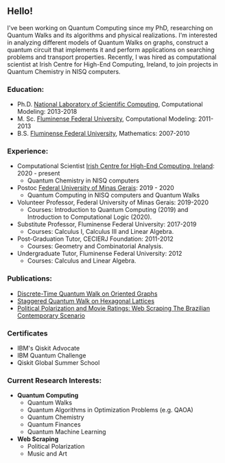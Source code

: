## Hello!


I've been working on Quantum Computing since my PhD, researching on Quantum Walks and its algorithms and physical realizations. I'm interested in analyzing different models of Quantum Walks on graphs, construct a quantum circuit that implements it and perform applications on searching problems and transport properties. Recently, I was hired as computational scientist at Irish Centre for High-End Computing, Ireland, to join projects in Quantum Chemistry in NISQ computers.

### Education: 
- Ph.D. [National Laboratory of Scientific Computing](https://www.lncc.br/), Computational Modeling: 2013-2018
- M. Sc. [Fluminense Federal University](http://uff.br), Computational Modeling: 2011-2013
- B.S. [Fluminense Federal University](http://uff.br), Mathematics: 2007-2010

### Experience:
- Computational Scientist [Irish Centre for High-End Computing, Ireland](https://www.ichec.ie): 2020 - present
  - Quantum Chemistry in NISQ computers 
- Postoc [Federal University of Minas Gerais](https://ufmg.br/): 2019 - 2020
  - Quantum Computing in NISQ computers and Quantum Walks
- Volunteer Professor, Federal University of Minas Gerais: 2019-2020
  - Courses: Introduction to Quantum Computing (2019) and Introduction to Computational Logic (2020).
- Substitute Professor, Fluminense Federal University: 2017-2019
  - Courses: Calculus I, Calculus III and Linear Algebra.
- Post-Graduation Tutor, CECIERJ Foundation: 2011-2012
  - Courses: Geometry and Combinatorial Analysis.
- Undergraduate Tutor, Fluminense Federal University: 2012
  - Courses: Calculus and Linear Algebra.
  
### Publications:
- [Discrete-Time Quantum Walk on Oriented Graphs](https://arxiv.org/abs/2001.04814v2)
- [Staggered Quantum Walk on Hexagonal Lattices](https://journals.aps.org/pra/abstract/10.1103/PhysRevA.98.052310)
- [Political Polarization and Movie Ratings: Web Scraping The Brazilian Contemporary Scenario](http://ocs.editorial.upv.es/index.php/CARMA/CARMA2020/paper/view/11650)

### Certificates
- IBM's Qiskit Advocate
- IBM Quantum Challenge
- Qiskit Global Summer School

### Current Research Interests:
- **Quantum Computing**
  - Quantum Walks
  - Quantum Algorithms in Optimization Problems (e.g. QAOA)
  - Quantum Chemistry
  - Quantum Finances
  - Quantum Machine Learning
- **Web Scraping**
  - Political Polarization
  - Music and Art
